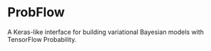 # ProbFlow

A Keras-like interface for building variational Bayesian models with TensorFlow Probability.
